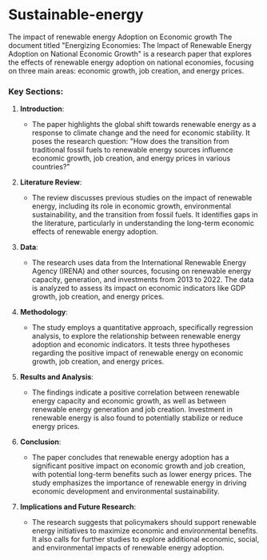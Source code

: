 # Sustainable-energy
The impact of renewable energy Adoption on Economic growth
The document titled "Energizing Economies: The Impact of Renewable Energy Adoption on National Economic Growth" is a research paper that explores the effects of renewable energy adoption on national economies, focusing on three main areas: economic growth, job creation, and energy prices.

### Key Sections:
1. **Introduction**: 
   - The paper highlights the global shift towards renewable energy as a response to climate change and the need for economic stability. It poses the research question: "How does the transition from traditional fossil fuels to renewable energy sources influence economic growth, job creation, and energy prices in various countries?"

2. **Literature Review**:
   - The review discusses previous studies on the impact of renewable energy, including its role in economic growth, environmental sustainability, and the transition from fossil fuels. It identifies gaps in the literature, particularly in understanding the long-term economic effects of renewable energy adoption.

3. **Data**:
   - The research uses data from the International Renewable Energy Agency (IRENA) and other sources, focusing on renewable energy capacity, generation, and investments from 2013 to 2022. The data is analyzed to assess its impact on economic indicators like GDP growth, job creation, and energy prices.

4. **Methodology**:
   - The study employs a quantitative approach, specifically regression analysis, to explore the relationship between renewable energy adoption and economic indicators. It tests three hypotheses regarding the positive impact of renewable energy on economic growth, job creation, and energy prices.

5. **Results and Analysis**:
   - The findings indicate a positive correlation between renewable energy capacity and economic growth, as well as between renewable energy generation and job creation. Investment in renewable energy is also found to potentially stabilize or reduce energy prices.

6. **Conclusion**:
   - The paper concludes that renewable energy adoption has a significant positive impact on economic growth and job creation, with potential long-term benefits such as lower energy prices. The study emphasizes the importance of renewable energy in driving economic development and environmental sustainability.

7. **Implications and Future Research**:
   - The research suggests that policymakers should support renewable energy initiatives to maximize economic and environmental benefits. It also calls for further studies to explore additional economic, social, and environmental impacts of renewable energy adoption.

